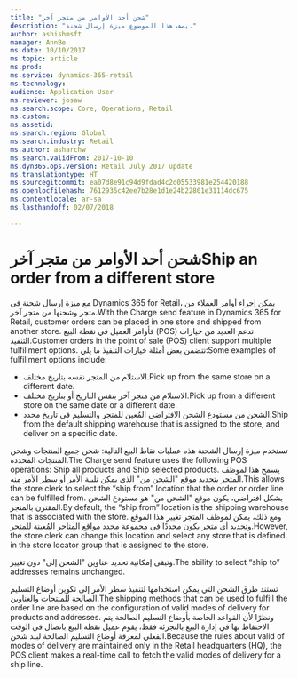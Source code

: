 ```yaml
---
title: "شحن أحد الأوامر من متجر آخر"
description: "يصف هذا الموضوع ميزة إرسال شحنة."
author: ashishmsft
manager: AnnBe
ms.date: 10/10/2017
ms.topic: article
ms.prod: 
ms.service: dynamics-365-retail
ms.technology: 
audience: Application User
ms.reviewer: josaw
ms.search.scope: Core, Operations, Retail
ms.custom: 
ms.assetid: 
ms.search.region: Global
ms.search.industry: Retail
ms.author: asharchw
ms.search.validFrom: 2017-10-10
ms.dyn365.ops.version: Retail July 2017 update
ms.translationtype: HT
ms.sourcegitcommit: ea07d8e91c94d9fdad4c2d05533981e254420188
ms.openlocfilehash: 7612935c42ee7b28e1d1e24b22801e31114dc675
ms.contentlocale: ar-sa
ms.lasthandoff: 02/07/2018

---
```


# <a name="ship-an-order-from-a-different-store"></a><span data-ttu-id="03cb9-103">شحن أحد الأوامر من متجر آخر</span><span class="sxs-lookup"><span data-stu-id="03cb9-103">Ship an order from a different store</span></span>

<span data-ttu-id="03cb9-104">مع ميزة إرسال شحنة في Dynamics 365 for Retail، يمكن إجراء أوامر العملاء من متجر وشحنها من متجر آخر.</span><span class="sxs-lookup"><span data-stu-id="03cb9-104">With the Charge send feature in Dynamics 365 for Retail, customer orders can be placed in one store and shipped from another store.</span></span> <span data-ttu-id="03cb9-105">فأوامر العميل في نقطة البيع (POS) تدعم العديد من خيارات التنفيذ.</span><span class="sxs-lookup"><span data-stu-id="03cb9-105">Customer orders in the point of sale (POS) client support multiple fulfillment options.</span></span> <span data-ttu-id="03cb9-106">تتضمن بعض أمثلة خيارات التنفيذ ما يلي:</span><span class="sxs-lookup"><span data-stu-id="03cb9-106">Some examples of fulfillment options include:</span></span>
-   <span data-ttu-id="03cb9-107">الاستلام من المتجر نفسه بتاريخ مختلف.</span><span class="sxs-lookup"><span data-stu-id="03cb9-107">Pick up from the same store on a different date.</span></span>
-   <span data-ttu-id="03cb9-108">الاستلام من متجر آخر بنفس التاريخ أو بتاريخ مختلف.</span><span class="sxs-lookup"><span data-stu-id="03cb9-108">Pick up from a different store on the same date or a different date.</span></span>
-   <span data-ttu-id="03cb9-109">الشحن من مستودع الشحن الافتراضي المُعين للمتجر والتسليم في تاريخ محدد.</span><span class="sxs-lookup"><span data-stu-id="03cb9-109">Ship from the default shipping warehouse that is assigned to the store, and deliver on a specific date.</span></span>

<span data-ttu-id="03cb9-110">تستخدم ميزة إرسال الشحنة هذه عمليات نقاط البيع التالية: شحن جميع المنتجات وشحن المنتجات المحددة.</span><span class="sxs-lookup"><span data-stu-id="03cb9-110">The Charge send feature uses the following POS operations: Ship all products and Ship selected products.</span></span> <span data-ttu-id="03cb9-111">يسمح هذا لموظف المتجر بتحديد موقع "الشحن من" الذي يمكن تلبية الأمر أو سطر الأمر منه.</span><span class="sxs-lookup"><span data-stu-id="03cb9-111">This allows the store clerk to select the “ship from” location that the order or order line can be fulfilled from.</span></span> <span data-ttu-id="03cb9-112">بشكل افتراضي، يكون موقع "الشحن من" هو مستودع الشحن المقترن بالمتجر.</span><span class="sxs-lookup"><span data-stu-id="03cb9-112">By default, the “ship from” location is the shipping warehouse that is associated with the store.</span></span> <span data-ttu-id="03cb9-113">ومع ذلك، يمكن لموظف المتجر تغيير هذا الموقع وتحديد أي متجر يكون محددًا في مجموعة محدد مواقع المتاجر المُعينة للمتجر.</span><span class="sxs-lookup"><span data-stu-id="03cb9-113">However, the store clerk can change this location and select any store that is defined in the store locator group that is assigned to the store.</span></span> 

<span data-ttu-id="03cb9-114">وتبقى إمكانية تحديد عناوين "الشحن إلى" دون تغيير.</span><span class="sxs-lookup"><span data-stu-id="03cb9-114">The ability to select “ship to” addresses remains unchanged.</span></span> 

<span data-ttu-id="03cb9-115">تستند طرق الشحن التي يمكن استخدامها لتنفيذ سطر الأمر إلى تكوين أوضاع التسليم الصالحة للمنتجات والعناوين.</span><span class="sxs-lookup"><span data-stu-id="03cb9-115">The shipping methods that can be used to fulfill the order line are based on the configuration of valid modes of delivery for products and addresses.</span></span> <span data-ttu-id="03cb9-116">ونظرًا لأن القواعد الخاصة بأوضاع التسليم الصالحة يتم الاحتفاظ بها في إدارة البيع بالتجزئة فقط، يقوم عميل نقطة البيع باتصال في الوقت الفعلي لمعرفة أوضاع التسليم الصالحة لبند شحن.</span><span class="sxs-lookup"><span data-stu-id="03cb9-116">Because the rules about valid of modes of delivery are maintained only in the Retail headquarters (HQ), the POS client makes a real-time call to fetch the valid modes of delivery for a ship line.</span></span> 


